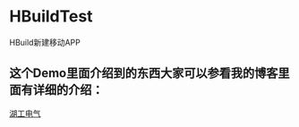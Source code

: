 # HBuildTest
HBuild新建移动APP

## 这个Demo里面介绍到的东西大家可以参看我的博客里面有详细的介绍：<br />
[湖工电气](http://blog.csdn.net/column/details/hbuild-hybrid-app.html)

